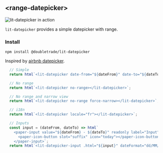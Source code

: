 ## &lt;range-datepicker&gt;

![lit-datepicker in action](https://raw.githubusercontent.com/roxus/range-datepicker/master/demo.png)

`lit-datepicker` provides a simple datepicker with range.

### Install

    npm install @doubletrade/lit-datepicker

Inspired by [airbnb datepicker](https://github.com/airbnb/react-dates).

```js
  // Simple
  return html`<lit-datepicker date-from="${dateFrom}" date-to="${dateTo}"></lit-datepicker>`;

  // No range
  return html`<lit-datepicker no-range></lit-datepicker>`;

  // No range and narrow view
  return html`<lit-datepicker no-range force-narrow></lit-datepicker>`;

  // i18n
  return html`<lit-datepicker locale="fr"></lit-datepicker>`;

  // Inputs
  const input = (dateFrom, dateTo) => html`
    <paper-input value="${dateFrom} - ${dateTo}" readonly label="Input">
      <paper-icon-button slot="suffix" icon="today"></paper-icon-button>
    </paper-input>`;
  return html`<lit-datepicker-input .html="${input}" dateFormat="dd/MM/yyyy" locale="en"></lit-datepicker-input>`;
```
